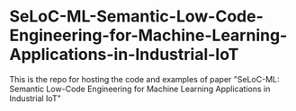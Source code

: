 # SeLoC-ML-Semantic-Low-Code-Engineering-for-Machine-Learning-Applications-in-Industrial-IoT
This is the repo for hosting the code and examples of paper "SeLoC-ML: Semantic Low-Code Engineering for Machine Learning Applications in Industrial IoT" 
